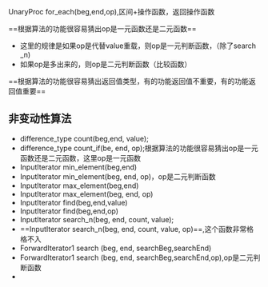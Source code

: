 UnaryProc for_each(beg,end,op),区间+操作函数，返回操作函数

==根据算法的功能很容易猜出op是一元函数还是二元函数==

- 这里的规律是如果op是代替value重载，则op是一元判断函数，（除了search _n)
- 如果op是多出来的，则op是二元判断函数（比较函数）

==根据算法的功能很容易猜出返回值类型，有的功能返回值不重要，有的功能返回值重要==

## 非变动性算法

- difference_type count(beg,end, value);
- difference_type count_if(be, end, op);根据算法的功能很容易猜出op是一元函数还是二元函数，这里op是一元函数
- InputIterator min_element(beg,end)
- InputIterator min_element(beg, end, op)，op是二元判断函数
- InputIterator max_element(beg,end)
- InputIterator max_element(beg, end, op)
- InputIterator find(beg,end,value)
- InputIterator find(beg,end,op)
- InputIterator search_n(beg, end, count, value);
- ==InputIterator search_n(beg, end, count, value, op)==,这个函数非常格格不入
- ForwardIterator1 search (beg, end, searchBeg,searchEnd)
- ForwardIterator1 search (beg, end, searchBeg,searchEnd,op),op是二元判断函数
- 